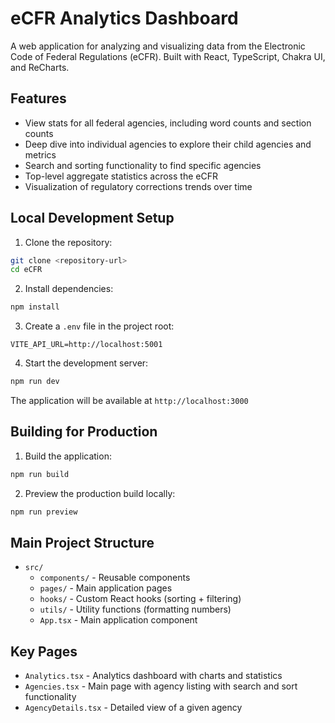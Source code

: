 # eCFR Analytics Dashboard

A web application for analyzing and visualizing data from the Electronic Code of Federal Regulations (eCFR). Built with React, TypeScript, Chakra UI, and ReCharts.

## Features
- View stats for all federal agencies, including word counts and section counts
- Deep dive into individual agencies to explore their child agencies and metrics
- Search and sorting functionality to find specific agencies
- Top-level aggregate statistics across the eCFR
- Visualization of regulatory corrections trends over time

## Local Development Setup

1. Clone the repository:
```bash
git clone <repository-url>
cd eCFR
```

2. Install dependencies:
```bash
npm install
```

3. Create a `.env` file in the project root:
```
VITE_API_URL=http://localhost:5001
```

4. Start the development server:
```bash
npm run dev
```

The application will be available at `http://localhost:3000`

## Building for Production

1. Build the application:
```bash
npm run build
```

2. Preview the production build locally:
```bash
npm run preview
```

## Main Project Structure
- `src/`
  - `components/` - Reusable components
  - `pages/` - Main application pages
  - `hooks/` - Custom React hooks (sorting + filtering)
  - `utils/` - Utility functions (formatting numbers)
  - `App.tsx` - Main application component

## Key Pages

- `Analytics.tsx` - Analytics dashboard with charts and statistics
- `Agencies.tsx` - Main page with agency listing with search and sort functionality
- `AgencyDetails.tsx` - Detailed view of a given agency 

